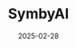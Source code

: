 ---  
layout: startup_page  
title: "SymbyAI"  
id: "symbyai.com"  
permalink: "/symbyaisymbyai.com02282025/"  
website: "https://symbyai.com/"  
funding_round: "Seed"  
funding_amount: "$2.1M"  
investors: "Drive Capital, CharacterVC, Antler"  
about: "SymbyAI is a SaaS platform using AI to streamline scientific research. It provides organized workspaces for researchers to access papers, code, data, and experiences, tracks progress, and assists with peer review and replication, all while prioritizing data privacy."  
markets: "AI, SaaS, Research"  
hq: "Huntsville, Alabama, United States"  
founded_year: "2023"  
linkedin: "https://www.linkedin.com/company/symbyai"  
twitter: "https://twitter.com/SymbyLabs"  
instagram: ""  
facebook: ""  
crunchbase: "https://www.crunchbase.com/organization/symbyai"  
pitchbook: "https://pitchbook.com/profiles/company/571615-75"  

date_display: "28-Feb-2025"  
date: "2025-02-28"

# SEO Optimization  
meta_title: "SymbyAI - Seed Funding ($2.1M)"  
meta_description: "SymbyAI, SymbyAI is a SaaS platform using AI to streamline scientific research. It provides organized workspaces for researchers to access papers, code, data, ..."  
meta_keywords: "SymbyAI, AI, SaaS, Research, Seed funding"  
canonical_url: "https://startup.projectstartups.com/symbyaisymbyai.com02282025/"  
---